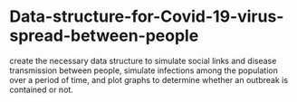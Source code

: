 # Data-structure-for-Covid-19-virus-spread-between-people
create the necessary data structure to simulate social links and disease transmission between people, simulate infections among the population over a period of time, and plot graphs to determine whether an outbreak is contained or not.
